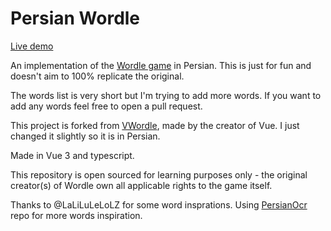 # Persian Wordle

[Live demo](https://persian-wordle.netlify.app/)

An implementation of the [Wordle game](https://www.powerlanguage.co.uk/wordle/) in Persian. This is just for fun and doesn't aim to 100% replicate the original.

The words list is very short but I'm trying to add more words. If you want to add any words feel free to open a pull request.

This project is forked from [VWordle](https://vue-wordle.netlify.app/), made by the creator of Vue. I just changed it slightly so it is in Persian.

Made in Vue 3 and typescript.

This repository is open sourced for learning purposes only - the original creator(s) of Wordle own all applicable rights to the game itself.

Thanks to @LaLiLuLeLoLZ for some word insprations.
Using [PersianOcr](https://github.com/reza1615/PersianOcr) repo for more words inspiration.
